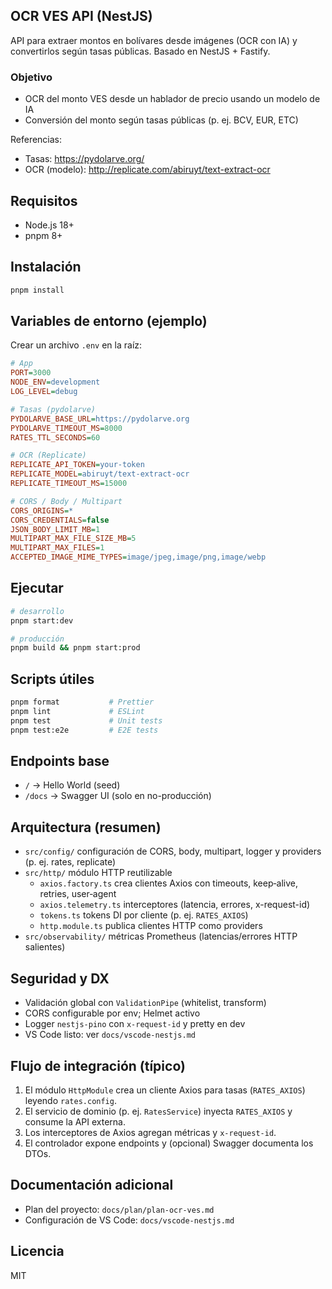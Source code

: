 ## OCR VES API (NestJS)

API para extraer montos en bolívares desde imágenes (OCR con IA) y convertirlos según tasas públicas. Basado en NestJS + Fastify.

### Objetivo

- OCR del monto VES desde un hablador de precio usando un modelo de IA
- Conversión del monto según tasas públicas (p. ej. BCV, EUR, ETC)

Referencias:

- Tasas: https://pydolarve.org/
- OCR (modelo): http://replicate.com/abiruyt/text-extract-ocr

## Requisitos

- Node.js 18+
- pnpm 8+

## Instalación

```bash
pnpm install
```

## Variables de entorno (ejemplo)

Crear un archivo `.env` en la raíz:

```ini
# App
PORT=3000
NODE_ENV=development
LOG_LEVEL=debug

# Tasas (pydolarve)
PYDOLARVE_BASE_URL=https://pydolarve.org
PYDOLARVE_TIMEOUT_MS=8000
RATES_TTL_SECONDS=60

# OCR (Replicate)
REPLICATE_API_TOKEN=your-token
REPLICATE_MODEL=abiruyt/text-extract-ocr
REPLICATE_TIMEOUT_MS=15000

# CORS / Body / Multipart
CORS_ORIGINS=*
CORS_CREDENTIALS=false
JSON_BODY_LIMIT_MB=1
MULTIPART_MAX_FILE_SIZE_MB=5
MULTIPART_MAX_FILES=1
ACCEPTED_IMAGE_MIME_TYPES=image/jpeg,image/png,image/webp
```

## Ejecutar

```bash
# desarrollo
pnpm start:dev

# producción
pnpm build && pnpm start:prod
```

## Scripts útiles

```bash
pnpm format           # Prettier
pnpm lint             # ESLint
pnpm test             # Unit tests
pnpm test:e2e         # E2E tests
```

## Endpoints base

- `/` → Hello World (seed)
- `/docs` → Swagger UI (solo en no-producción)

## Arquitectura (resumen)

- `src/config/` configuración de CORS, body, multipart, logger y providers (p. ej. rates, replicate)
- `src/http/` módulo HTTP reutilizable
  - `axios.factory.ts` crea clientes Axios con timeouts, keep‑alive, retries, user‑agent
  - `axios.telemetry.ts` interceptores (latencia, errores, x-request-id)
  - `tokens.ts` tokens DI por cliente (p. ej. `RATES_AXIOS`)
  - `http.module.ts` publica clientes HTTP como providers
- `src/observability/` métricas Prometheus (latencias/errores HTTP salientes)

## Seguridad y DX

- Validación global con `ValidationPipe` (whitelist, transform)
- CORS configurable por env; Helmet activo
- Logger `nestjs-pino` con `x-request-id` y pretty en dev
- VS Code listo: ver `docs/vscode-nestjs.md`

## Flujo de integración (típico)

1. El módulo `HttpModule` crea un cliente Axios para tasas (`RATES_AXIOS`) leyendo `rates.config`.
2. El servicio de dominio (p. ej. `RatesService`) inyecta `RATES_AXIOS` y consume la API externa.
3. Los interceptores de Axios agregan métricas y `x-request-id`.
4. El controlador expone endpoints y (opcional) Swagger documenta los DTOs.

## Documentación adicional

- Plan del proyecto: `docs/plan/plan-ocr-ves.md`
- Configuración de VS Code: `docs/vscode-nestjs.md`

## Licencia

MIT
